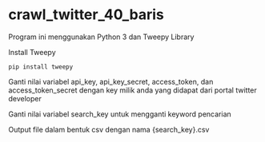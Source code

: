 # crawl_twitter_40_baris

Program ini menggunakan Python 3 dan Tweepy Library

Install Tweepy

`pip install tweepy`

Ganti nilai variabel api_key, api_key_secret, access_token, dan access_token_secret dengan key milik anda yang didapat dari portal twitter developer

Ganti nilai variabel search_key untuk mengganti keyword pencarian

Output file dalam bentuk csv dengan nama {search_key}.csv
